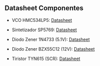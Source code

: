 ## Datasheet Componentes
- VCO HMC534LP5: [Datasheet](https://www.analog.com/media/en/technical-documentation/data-sheets/hmc534.pdf)

- Sintetizador SP5769: [Datasheet](https://www.alldatasheet.com/datasheet-pdf/view/77217/MITEL/SP5769.html)

- Diodo Zener 1N4733 (5.1V): [Datasheet](https://www.alldatasheet.com/datasheet-pdf/view/58834/DIODES/1N4733A.html) 

- Diodo Zener BZX55C12 (12V): [Datasheet](https://www.vishay.com/docs/85604/bzx55.pdf)

- Tiristor TYN615 (SCR): [Datasheet](https://www.alldatasheet.es/datasheet-pdf/view/25111/STMICROELECTRONICS/TYN612.html)
